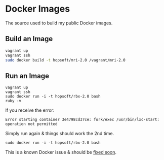 # Docker Images

The source used to build my public Docker images.

## Build an Image

```bash
vagrant up
vagrant ssh
sudo docker build -t hopsoft/mri-2.0 /vagrant/mri-2.0
```

## Run an Image

```shell
vagrant up
vagrant ssh
sudo docker run -i -t hopsoft/rbx-2.0 bash
ruby -v
```

If you receive the error:

```
Error starting container 3e4798cd37ce: fork/exec /usr/bin/lxc-start: operation not permitted
```

Simply run again & things should work the 2nd time.

```
sudo docker run -i -t hopsoft/rbx-2.0 bash
```

This is a known Docker issue & should be [fixed soon](https://github.com/dotcloud/docker/pull/1489).

